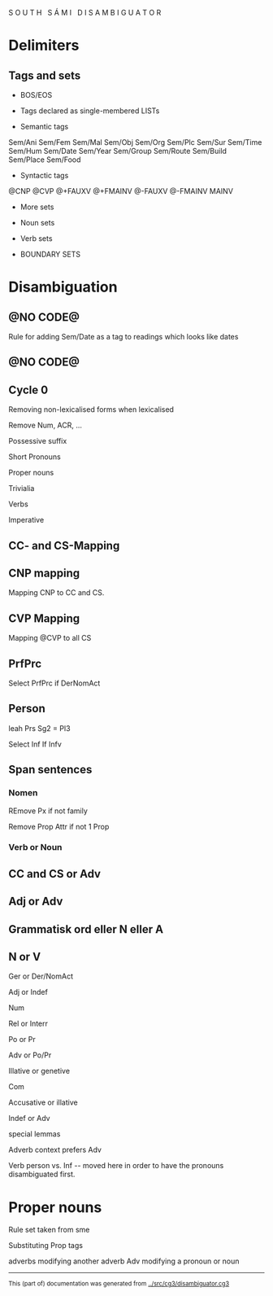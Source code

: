 
S O U T H   S Á M I   D I S A M B I G U A T O R          




# Delimiters 




## Tags and sets 

* BOS/EOS


* Tags declared as single-membered LISTs 





















* Semantic tags

Sem/Ani
Sem/Fem
Sem/Mal
Sem/Obj
Sem/Org
Sem/Plc
Sem/Sur
Sem/Time
Sem/Hum
Sem/Date
Sem/Year
Sem/Group
Sem/Route
Sem/Build
Sem/Place
Sem/Food

* Syntactic tags

@CNP
@CVP
@+FAUXV
@+FMAINV
@-FAUXV
@-FMAINV
MAINV



* More sets















* Noun sets
























* Verb sets































* BOUNDARY SETS


























# Disambiguation #


## @NO CODE@

Rule for adding Sem/Date as a tag to readings which looks like dates


## @NO CODE@

## Cycle 0

Removing non-lexicalised forms when lexicalised 







Remove Num, ACR, ...







Possessive suffix



Short Pronouns


Proper nouns



Trivialia















Verbs







Imperative



## CC- and CS-Mapping



## CNP mapping

Mapping CNP to CC and CS.






## CVP Mapping

Mapping @CVP to all CS












## PrfPrc

Select PrfPrc if DerNomAct


## Person

leah Prs Sg2 = Pl3



Select Inf If Infv







## Span sentences



### Nomen

REmove Px if not family


Remove Prop Attr if not 1 Prop 










### Verb or Noun







## CC and CS or Adv















## Adj or Adv



## Grammatisk ord eller N eller A









## N or V









Ger or Der/NomAct


Adj or Indef


Num




Rel or Interr




Po or Pr



Adv or Po/Pr


Illative or genetive



Com



Accusative or illative

Indef or Adv

special lemmas







Adverb context prefers Adv


Verb person vs. Inf -- moved here in order to have the pronouns disambiguated first.






# Proper nouns

Rule set taken from sme



Substituting Prop tags 



























adverbs modifying another adverb
Adv modifying a pronoun or noun









* * *
<small>This (part of) documentation was generated from [../src/cg3/disambiguator.cg3](http://github.com/giellalt/lang-tat/blob/main/../src/cg3/disambiguator.cg3)</small>